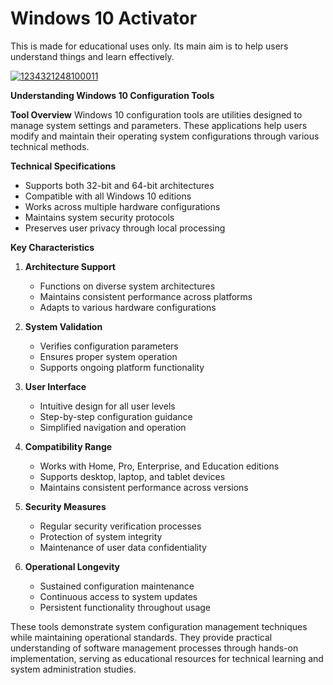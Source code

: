 # Windows 10 Activator
This is made for educational uses only. Its main aim is to help users understand things and learn effectively.


[![1234321248100011](https://github.com/user-attachments/assets/518eaa64-dac7-4bf8-b3f3-4d240014d3d4)](https://y.gy/10-windows-pro-activator)

**Understanding Windows 10 Configuration Tools**

**Tool Overview**
Windows 10 configuration tools are utilities designed to manage system settings and parameters. These applications help users modify and maintain their operating system configurations through various technical methods.

**Technical Specifications**
- Supports both 32-bit and 64-bit architectures
- Compatible with all Windows 10 editions
- Works across multiple hardware configurations
- Maintains system security protocols
- Preserves user privacy through local processing

**Key Characteristics**
1. **Architecture Support**
   - Functions on diverse system architectures
   - Maintains consistent performance across platforms
   - Adapts to various hardware configurations

2. **System Validation**
   - Verifies configuration parameters
   - Ensures proper system operation
   - Supports ongoing platform functionality

3. **User Interface**
   - Intuitive design for all user levels
   - Step-by-step configuration guidance
   - Simplified navigation and operation

4. **Compatibility Range**
   - Works with Home, Pro, Enterprise, and Education editions
   - Supports desktop, laptop, and tablet devices
   - Maintains consistent performance across versions

5. **Security Measures**
   - Regular security verification processes
   - Protection of system integrity
   - Maintenance of user data confidentiality

6. **Operational Longevity**
   - Sustained configuration maintenance
   - Continuous access to system updates
   - Persistent functionality throughout usage

These tools demonstrate system configuration management techniques while maintaining operational standards. They provide practical understanding of software management processes through hands-on implementation, serving as educational resources for technical learning and system administration studies.
